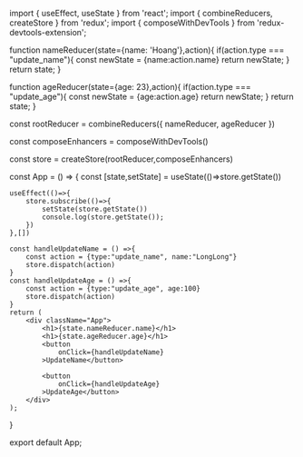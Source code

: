 import { useEffect, useState } from 'react';
import { combineReducers, createStore } from 'redux';
import { composeWithDevTools } from 'redux-devtools-extension';


function nameReducer(state={name: 'Hoang'},action){
    if(action.type === "update_name"){
        const newState = {name:action.name}
        return newState;
    }
    return state;
}

function ageReducer(state={age: 23},action){
    if(action.type === "update_age"){
        const newState = {age:action.age}
        return newState;
    }
    return state;
}

const rootReducer = combineReducers({
    nameReducer,
    ageReducer
})

const composeEnhancers = composeWithDevTools()

const store = createStore(rootReducer,composeEnhancers)



const App = () => {
    const [state,setState] = useState(()=>store.getState())

    useEffect(()=>{
        store.subscribe(()=>{
            setState(store.getState())
            console.log(store.getState());
        })
    },[])
    
    const handleUpdateName = () =>{
        const action = {type:"update_name", name:"LongLong"}
        store.dispatch(action)
    }
    const handleUpdateAge = () =>{
        const action = {type:"update_age", age:100}
        store.dispatch(action)
    }
    return (
        <div className="App">
            <h1>{state.nameReducer.name}</h1>
            <h1>{state.ageReducer.age}</h1>
            <button
                onClick={handleUpdateName}
            >UpdateName</button>

            <button
                onClick={handleUpdateAge}
            >UpdateAge</button>
        </div>
    );
}

export default App;
